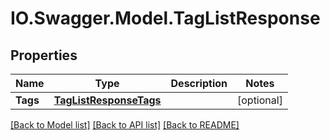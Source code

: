 # IO.Swagger.Model.TagListResponse
## Properties

Name | Type | Description | Notes
------------ | ------------- | ------------- | -------------
**Tags** | [**TagListResponseTags**](TagListResponseTags.md) |  | [optional] 

[[Back to Model list]](../README.md#documentation-for-models) [[Back to API list]](../README.md#documentation-for-api-endpoints) [[Back to README]](../README.md)

